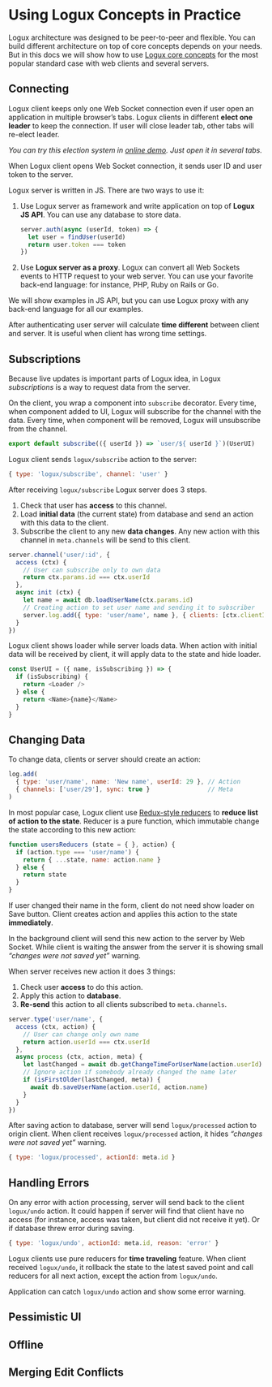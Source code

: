 # Using Logux Concepts in Practice

Logux architecture was designed to be peer-to-peer and flexible.
You can build different architecture on top of core concepts depends
on your needs. But in this docs we will show how to use
[Logux core concepts](./core.md) for the most popular standard case
with web clients and several servers.


## Connecting

Logux client keeps only one Web Socket connection even if user open
an application in multiple browser’s tabs. Logux clients in different
**elect one leader** to keep the connection. If user will close leader tab,
other tabs will re-elect leader.

*You can try this election system in [online demo].
Just open it in several tabs.*

[online demo]: https://logux.github.io/client/

When Logux client opens Web Socket connection, it sends user ID
and user token to the server.

Logux server is written in JS. There are two ways to use it:

1. Use Logux server as framework and write application
   on top of **Logux JS API**. You can use any database to store data.

    ```js
    server.auth(async (userId, token) => {
      let user = findUser(userId)
      return user.token === token
    })
    ```
2. Use **Logux server as a proxy**. Logux can convert all Web Sockets events
   to HTTP request to your web server. You can use your favorite back-end
   language: for instance, PHP, Ruby on Rails or Go.

We will show examples in JS API, but you can use Logux proxy with any back-end
language for all our examples.

After authenticating user server will calculate **time different**
between client and server. It is useful when client has wrong time settings.


## Subscriptions

Because live updates is important parts of Logux idea, in Logux
*subscriptions* is a way to request data from the server.

On the client, you wrap a component into `subscribe` decorator. Every time,
when component added to UI, Logux will subscribe for the channel with the data.
Every time, when component will be removed, Logux will unsubscribe
from the channel.

```js
export default subscribe(({ userId }) => `user/${ userId }`)(UserUI)
```

Logux client sends `logux/subscribe` action to the server:

```js
{ type: 'logux/subscribe', channel: 'user' }
```

After receiving `logux/subscribe` Logux server does 3 steps.

1. Check that user has **access** to this channel.
2. Load **initial data** (the current state) from database and send an action
   with this data to the client.
3. Subscribe the client to any new **data changes**. Any new action with
   this channel in `meta.channels` will be send to this client.

```js
server.channel('user/:id', {
  access (ctx) {
    // User can subscribe only to own data
    return ctx.params.id === ctx.userId
  },
  async init (ctx) {
    let name = await db.loadUserName(ctx.params.id)
    // Creating action to set user name and sending it to subscriber
    server.log.add({ type: 'user/name', name }, { clients: [ctx.clientId] } )
  }
})
```

Logux client shows loader while server loads data. When action with initial
data will be received by client, it will apply data to the state
and hide loader.

```js
const UserUI = ({ name, isSubscribing }) => {
  if (isSubscribing) {
    return <Loader />
  } else {
    return <Name>{name}</Name>
  }
}
```


## Changing Data

To change data, clients or server should create an action:

```js
log.add(
  { type: 'user/name', name: 'New name', userId: 29 }, // Action
  { channels: ['user/29'], sync: true }                // Meta
)
```

In most popular case, Logux client use [Redux-style reducers] to **reduce list
of action to the state**. Reducer is a pure function, which immutable change
the state according to this new action:

```js
function usersReducers (state = { }, action) {
  if (action.type === 'user/name') {
    return { ...state, name: action.name }
  } else {
    return state
  }
}
```

[Redux-style reducers]: https://redux.js.org/basics/reducers

If user changed their name in the form, client do not need show loader on Save
button. Client creates action and applies this action to the state
**immediately**.

In the background client will send this new action to the server by Web Socket.
While client is waiting the answer from the server it is showing small
*“changes were not saved yet”* warning.

When server receives new action it does 3 things:

1. Check user **access** to do this action.
2. Apply this action to **database**.
3. **Re-send** this action to all clients subscribed to `meta.channels`.

```js
server.type('user/name', {
  access (ctx, action) {
    // User can change only own name
    return action.userId === ctx.userId
  },
  async process (ctx, action, meta) {
    let lastChanged = await db.getChangeTimeForUserName(action.userId)
    // Ignore action if somebody already changed the name later
    if (isFirstOlder(lastChanged, meta)) {
      await db.saveUserName(action.userId, action.name)
    }
  }
})
```

After saving action to database, server will send `logux/processed` action
to origin client. When client receives `logux/processed` action, it hides
*“changes were not saved yet”* warning.

```js
{ type: 'logux/processed', actionId: meta.id }
```


## Handling Errors

On any error with action processing, server will send back to the client
`logux/undo` action. It could happen if server will find that client have
no access (for instance, access was taken, but client did not receive it yet).
Or if database threw error during saving.

```js
{ type: 'logux/undo', actionId: meta.id, reason: 'error' }
```

Logux clients use pure reducers for **time traveling** feature.
When client received `logux/undo`, it rollback the state to the latest saved
point and call reducers for all next action, except the action
from `logux/undo`.

Application can catch `logux/undo` action and show some error warning.


## Pessimistic UI


## Offline


## Merging Edit Conflicts
